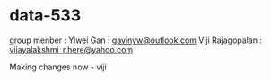 # data-533
group menber : Yiwei Gan : gavinyw@outlook.com
Viji Rajagopalan : vijayalakshmi_r.here@yahoo.com


Making changes now - viji
